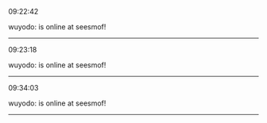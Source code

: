 09:22:42

wuyodo: is online at seesmof!

---

09:23:18

wuyodo: is online at seesmof!

---

09:34:03

wuyodo: is online at seesmof!

---

